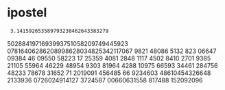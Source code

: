 # ipostel

     3.141592653589793238462643383279
   5028841971693993751058209749445923
  07816406286208998628034825342117067
  9821    48086         5132
 823      06647        09384
46        09550        58223
17        25359        4081
          2848         1117
          4502         8410
          2701         9385
         21105        55964
         46229        48954
         9303         81964
         4288         10975
        66593         34461
       284756         48233
       78678          31652        71
      2019091         456485       66
     9234603           48610454326648
    2133936            0726024914127
    3724587             00660631558
    817488               152092096